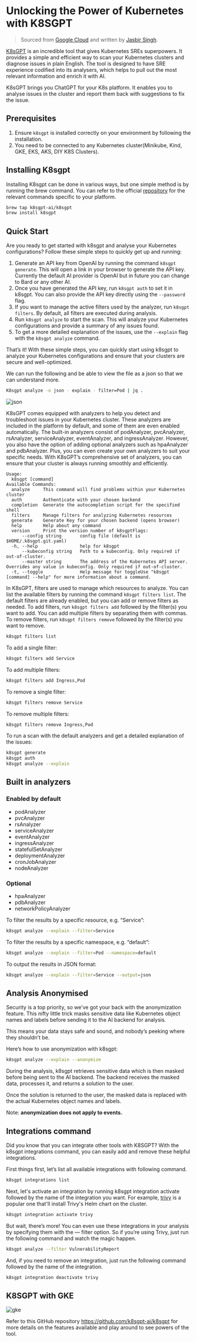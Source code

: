 # Unlocking the Power of Kubernetes with K8SGPT

> Sourced from [Google Cloud](https://medium.com/google-cloud/unlocking-the-power-of-kubernetes-with-k8sgpt-c9b82d6ef205) and written by [Jasbir Singh](https://medium.com/@jasbir84).

[K8sGPT](https://k8sgpt.ai/) is an incredible tool that gives Kubernetes SREs superpowers.
It provides a simple and efficient way to scan your Kubernetes clusters and diagnose issues in plain English.
The tool is designed to have SRE experience codified into its analysers, which helps to pull out the
most relevant information and enrich it with AI.

K8sGPT brings you ChatGPT for your K8s platform. It enables you to analyse issues in the cluster
and report them back with suggestions to fix the issue.

## Prerequisites

1. Ensure `k8sgpt` is installed correctly on your environment by following the installation.
2. You need to be connected to any Kubernetes cluster(Minikube, Kind, GKE, EKS, AKS, DIY K8S Clusters).

## Installing K8sgpt

Installing K8sgpt can be done in various ways, but one simple method is by running the brew command.
You can refer to the official [repository](https://github.com/k8sgpt-ai/k8sgpt) for the relevant commands specific to your platform.

```bash
brew tap k8sgpt-ai/k8sgpt
brew install k8sgpt
```

## Quick Start

Are you ready to get started with k8sgpt and analyse your Kubernetes configurations?
 Follow these simple steps to quickly get up and running:

1. Generate an API key from OpenAI by running the command `k8sgpt generate`.
   This will open a link in your browser to generate the API key. Currently
   the default AI provider is OpenAI but in future you can change to Bard or any other AI.
2. Once you have generated the API key, run `k8sgpt auth` to set it in k8sgpt.
   You can also provide the API key directly using the `--password` flag.
3. If you want to manage the active filters used by the analyzer, run `k8sgpt filters`.
   By default, all filters are executed during analysis.
4. Run `k8sgpt analyze` to start the scan. This will analyze your Kubernetes configurations
   and provide a summary of any issues found.
5. To get a more detailed explanation of the issues, use the `--explain` flag with the `k8sgpt analyze` command.

That’s it! With these simple steps, you can quickly start using k8sgpt to analyze your Kubernetes
configurations and ensure that your clusters are secure and well-optimized.

We can run the following and be able to view the file as a json so that we can understand more.

```bash
K8sgpt analyze -o json - explain - filter=Pod | jq .
```

![json](./images/k8sgpt01.png)

K8sGPT comes equipped with analyzers to help you detect and troubleshoot issues in your Kubernetes cluster.
These analyzers are included in the platform by default, and some of them are even enabled automatically.
The built-in analyzers consist of podAnalyzer, pvcAnalyzer, rsAnalyzer, serviceAnalyzer, eventAnalyzer,
and ingressAnalyzer. However, you also have the option of adding optional analyzers such as hpaAnalyzer
and pdbAnalyzer. Plus, you can even create your own analyzers to suit your specific needs. With K8sGPT’s
comprehensive set of analyzers, you can ensure that your cluster is always running smoothly and efficiently.

```console
Usage:
  k8sgpt [command]
Available Commands:
  analyze     This command will find problems within your Kubernetes cluster
  auth        Authenticate with your chosen backend
  completion  Generate the autocompletion script for the specified shell
  filters     Manage filters for analyzing Kubernetes resources
  generate    Generate Key for your chosen backend (opens browser)
  help        Help about any command
  version     Print the version number of k8sgptFlags:
      --config string       config file (default is $HOME/.k8sgpt.git.yaml)
  -h, --help                help for k8sgpt
      --kubeconfig string   Path to a kubeconfig. Only required if out-of-cluster.
      --master string       The address of the Kubernetes API server. Overrides any value in kubeconfig. Only required if out-of-cluster.
  -t, --toggle              Help message for toggleUse "k8sgpt [command] --help" for more information about a command.
```

In K8sGPT, filters are used to manage which resources to analyze. You can list the available filters by
running the command `k8sgpt filters list`. The default filters are already enabled, but you can add or
remove filters as needed. To add filters, run `k8sgpt filters add` followed by the filter(s) you want to add.
You can add multiple filters by separating them with commas. To remove filters, run `k8sgpt filters remove`
followed by the filter(s) you want to remove.

```bash
k8sgpt filters list
```

To add a single filter:

```bash
k8sgpt filters add Service
```

To add multiple filters:

```bash
k8sgpt filters add Ingress,Pod
```

To remove a single filter:

```bash
k8sgpt filters remove Service
```

To remove multiple filters:

```bash
k8sgpt filters remove Ingress,Pod
```

To run a scan with the default analyzers and get a detailed explanation of the issues:

```bash
k8sgpt generate
k8sgpt auth
k8sgpt analyze --explain
```

## Built in analyzers

### Enabled by default

- podAnalyzer
- pvcAnalyzer
- rsAnalyzer
- serviceAnalyzer
- eventAnalyzer
- ingressAnalyzer
- statefulSetAnalyzer
- deploymentAnalyzer
- cronJobAnalyzer
- nodeAnalyzer

### Optional

- hpaAnalyzer
- pdbAnalyzer
- networkPolicyAnalyzer

To filter the results by a specific resource, e.g. “Service”:

```bash
k8sgpt analyze --explain --filter=Service
```

To filter the results by a specific namespace, e.g. “default”:

```bash
k8sgpt analyze --explain --filter=Pod --namespace=default
```

To output the results in JSON format:

```bash
k8sgpt analyze --explain --filter=Service --output=json
```

## Analysis Anonymised

Security is a top priority, so we’ve got your back with the anonymization feature.
This nifty little trick masks sensitive data like Kubernetes object names and labels before sending it to the AI backend for analysis.

This means your data stays safe and sound, and nobody’s peeking where they shouldn’t be.

Here’s how to use anonymization with k8sgpt:

```bash
k8sgpt analyze --explain --anonymize
```

During the analysis, k8sgpt retrieves sensitive data which is then masked before being sent to the AI backend.
The backend receives the masked data, processes it, and returns a solution to the user.

Once the solution is returned to the user, the masked data is replaced with the actual Kubernetes object names and labels.

Note: **anonymization does not apply to events.**

## Integrations command

Did you know that you can integrate other tools with K8SGPT? With the k8sgpt integrations command,
you can easily add and remove these helpful integrations.

First things first, let’s list all available integrations with following command.

```bash
k8sgpt integrations list
```

Next, let's activate an integration by running k8sgpt integration activate followed by the name of the integration you want.
For example, [trivy](https://www.jit.io/lp/automate-cloud-container-security-by-deploying-trivy-lp?utm_term=trivy&utm_campaign=container-scanning&utm_source=adwords&utm_medium=ppc&hsa_acc=1923149435&hsa_cam=19644458103&hsa_grp=148620235329&hsa_ad=647252997090&hsa_src=g&hsa_tgt=kwd-377124710088&hsa_kw=trivy&hsa_mt=e&hsa_net=adwords&hsa_ver=3&gclid=CjwKCAjwrpOiBhBVEiwA_473dDqEQlWIqTEfQb9Z3kVZuaCCbPGE-7eb8_n5Smn6wz96mcipjkD_6hoCyjYQAvD_BwE)
is a popular one that'll install Trivy's Helm chart on the cluster.

```bash
k8sgpt integration activate trivy
```

But wait, there’s more! You can even use these integrations in your analysis by specifying them with
the — filter option. So if you’re using Trivy, just run the following command and watch the magic happen.

```bash
k8sgpt analyze --filter VulnerabilityReport
```

And, if you need to remove an integration, just run the following command followed by the name of the integration.

```bash
k8sgpt integration deactivate trivy
```

## K8SGPT with GKE

![gke](./images/k8sgpt02.jpeg)

Refer to this GitHub repository <https://github.com/k8sgpt-ai/k8sgpt> for more details
on the features available and play around to see powers of the tool.
